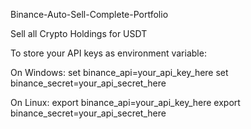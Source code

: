 Binance-Auto-Sell-Complete-Portfolio

Sell all Crypto Holdings for USDT

To store your API keys as environment variable:

On Windows:
set binance_api=your_api_key_here
set binance_secret=your_api_secret_here


On Linux:
export binance_api=your_api_key_here
export binance_secret=your_api_secret_here